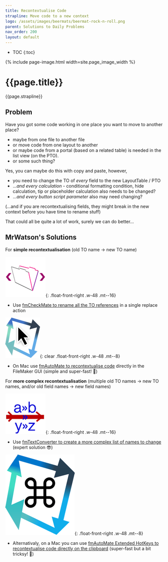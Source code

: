 ```yaml
---
title: Recontextualise Code
strapline: Move code to a new context
logo: /assets/images/beermats/beermat-rock-n-roll.png
parent: Solutions to Daily Problems
nav_order: 200
layout: default
---
```

- TOC
{:toc}

{% include page-image.html width=site.page_image_width %}

# {{page.title}}

{{page.strapline}}




## Problem

Have you got some code working in one place you want to move to another place?

- maybe from one file to another file
- or move code from one layout to another
- or maybe code from a portal (based on a related table) is needed in the list view (on the PTO).
- or some such thing?

Yes, you can maybe do this with copy and paste, however,

- you need to change the TO of *every* field to the new LayoutTable / PTO
- …*and every calculation* - conditional formatting condition, hide calculation, tip or placeholder calculation also needs to be changed?
- …*and every button script parameter* also may need changing?

(…and if you are recontextualising fields, they might break in the new context before you have time to rename stuff)

That could all be quite a lot of work, surely we can do better…

## MrWatson's Solutions

For **simple recontextualisation** (old TO name -> new TO name)

![fmCheckMate](fmcheckmate.png){: .float-front-right .w-48 .mt--16}

- Use [fmCheckMate to rename all the TO references](recontextualise-code-with-fmcheckmate.html) in a single replace action

![fmAutoMate](fmautomate.png){: clear .float-front-right .w-48 .mt--8}

- On Mac use [fmAutoMate to recontextualise code](recontextualise-code-with-fmautomate.html) directly in the FileMaker GUI (simple and super-fast! 🤩)

For **more complex recontextualisation** (multiple old TO names -> new TO names, and/or old field names -> new field names)

![fmTextConverter](fmtextconverter.png){: .float-front-right .w-48 .mt--16}

- Use [fmTextConverter to create a more complex list of names to change](recontextualise-code-with-fmtextconverter.html) (expert solution 😎)

![fmAutoMate Extended HotKeys](fmautomate-extended-hotkeys.png){: .float-front-right .w-48 .mt--8}

- Alternativaly, on a Mac you can use [fmAutoMate Extended HotKeys to recontextualise code directly on the clipboard](recontextualise-code-with-fmautomate.html#recontextualise-code-directly-on-the-clipboard) (super-fast but a bit tricksy! 🤩)
